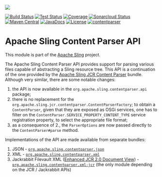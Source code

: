 [<img src="https://sling.apache.org/res/logos/sling.png"/>](https://sling.apache.org)

 [![Build Status](https://ci-builds.apache.org/job/Sling/job/modules/job/sling-org-apache-sling-contentparser-api/job/master/badge/icon)](https://ci-builds.apache.org/job/Sling/job/modules/job/sling-org-apache-sling-contentparser-api/job/master/) [![Test Status](https://img.shields.io/jenkins/tests.svg?jobUrl=https://ci-builds.apache.org/job/Sling/job/modules/job/sling-org-apache-sling-contentparser-api/job/master/)](https://ci-builds.apache.org/job/Sling/job/modules/job/sling-org-apache-sling-contentparser-api/job/master/test/?width=800&height=600) [![Coverage](https://sonarcloud.io/api/project_badges/measure?project=apache_sling-org-apache-sling-contentparser-api&metric=coverage)](https://sonarcloud.io/dashboard?id=apache_sling-org-apache-sling-contentparser-api) [![Sonarcloud Status](https://sonarcloud.io/api/project_badges/measure?project=apache_sling-org-apache-sling-contentparser-api&metric=alert_status)](https://sonarcloud.io/dashboard?id=apache_sling-org-apache-sling-contentparser-api) [![Maven Central](https://maven-badges.herokuapp.com/maven-central/org.apache.sling/org.apache.sling.contentparser.api/badge.svg)](https://search.maven.org/#search%7Cga%7C1%7Cg%3A%22org.apache.sling%22%20a%3A%22org.apache.sling.contentparser.api%22) [![JavaDocs](https://www.javadoc.io/badge/org.apache.sling/org.apache.sling.contentparser.api.svg)](https://www.javadoc.io/doc/org.apache.sling/org.apache.sling.contentparser.api) [![License](https://img.shields.io/badge/License-Apache%202.0-blue.svg)](https://www.apache.org/licenses/LICENSE-2.0) [![contentparser](https://sling.apache.org/badges/group-contentparser.svg)](https://github.com/apache/sling-aggregator/blob/master/docs/groups/contentparser.md)

Apache Sling Content Parser API
====
This module is part of the [Apache Sling](https://sling.apache.org) project.

The Apache Sling Content Parser API provides support for parsing various files capable of abstracting a Sling resource tree. This API is a 
continuation of the one provided by the [Apache Sling JCR Content Parser](https://github.com/apache/sling-org-apache-sling-jcr-contentparser) bundle. Although very similar, there are some notable changes:

1. the API is now available in the `org.apache.sling.contentparser.api` package;
2. there is no replacement for the `org.apache.sling.jcr.contentparser.ContentParserFactory`; to obtain a `ContentParser`, given that 
they are exposed as OSGi services, one has to filter on the `ContentParser.SERVICE_PROPERTY_CONTENT_TYPE` service registration property,
to select the appropriate file format;
3. as a consequence of 2., the `ParserOptions` are now passed directly to the `ContentParser#parse` method.

Implementations of the API are made available from separate bundles:
1. JSON - [`org.apache.sling.contentparser.json`](https://github.com/apache/sling-org-apache-sling-contentparser-json)
2. XML - [`org.apache.sling.contentparser.xml`](https://github.com/apache/sling-org-apache-sling-contentparser-xml)
3. Jackrabbit Filevault XML ([Enhanced JCR 2.0 Document View](https://jackrabbit.apache.org/filevault/docview.html)) - [`org.apache.sling.contentparser.xml-jcr`](https://github.com/apache/sling-org-apache-sling-contentparser-xml-jcr) (the only module depending on the JCR / 
Jackrabbit APIs)
